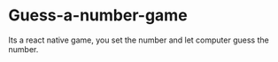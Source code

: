 # Guess-a-number-game
Its a react native game, you set the number and let computer guess the number.
